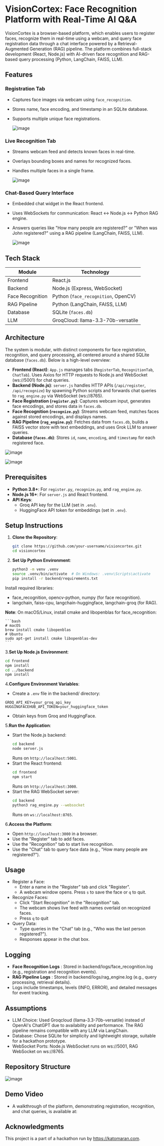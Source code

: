 # VisionCortex: Face Recognition Platform with Real-Time AI Q&A

VisionCortex is a browser-based platform, which enables users to register faces, recognize them in real-time using a webcam, and query face registration data through a chat interface powered by a Retrieval-Augmented Generation (RAG) pipeline. The platform combines full-stack development (React, Node.js) with AI-driven face recognition and RAG-based query processing (Python, LangChain, FAISS, LLM).

## Features

### Registration Tab
- Captures face images via webcam using `face_recognition`.
- Stores name, face encoding, and timestamp in an SQLite database.
- Supports multiple unique face registrations.
  
  ![image](https://github.com/user-attachments/assets/61a75cff-1626-4069-8c0e-9fd466e12df0)


### Live Recognition Tab
- Streams webcam feed and detects known faces in real-time.
- Overlays bounding boxes and names for recognized faces.
- Handles multiple faces in a single frame.

  ![image](https://github.com/user-attachments/assets/88c72022-55e1-4284-9f9b-dc357df85052)

  

### Chat-Based Query Interface
- Embedded chat widget in the React frontend.
- Uses WebSockets for communication: React ↔ Node.js ↔ Python RAG engine.
- Answers queries like "How many people are registered?" or "When was John registered?" using a RAG pipeline (LangChain, FAISS, LLM).

  ![image](https://github.com/user-attachments/assets/c4c212ff-5e19-4a19-a832-a17cfc4a9056)


## Tech Stack

| Module            | Technology                          |
|-------------------|-------------------------------------|
| Frontend          | React.js                           |
| Backend           | Node.js (Express, WebSocket)       |
| Face Recognition  | Python (`face_recognition`, OpenCV)|
| RAG Pipeline      | Python (LangChain, FAISS, LLM)|
| Database          | SQLite (`faces.db`)                |
| LLM               | GroqCloud: llama-3.3-70b-versatile |

## Architecture

The system is modular, with distinct components for face registration, recognition, and query processing, all centered around a shared SQLite database (`faces.db`). Below is a high-level overview:

- **Frontend (React)**: `App.js` manages tabs (`RegisterTab`, `RecognitionTab`, `ChatTab`). Uses Axios for HTTP requests to Node.js and WebSocket (ws://5001) for chat queries.
- **Backend (Node.js)**: `server.js` handles HTTP APIs (`/api/register`, `/api/recognize`) by spawning Python scripts and forwards chat queries to `rag_engine.py` via WebSocket (ws://8765).
- **Face Registration (`register.py`)**: Captures webcam input, generates face encodings, and stores data in `faces.db`.
- **Face Recognition (`recognize.py`)**: Streams webcam feed, matches faces against stored encodings, and displays names.
- **RAG Pipeline (`rag_engine.py`)**: Fetches data from `faces.db`, builds a FAISS vector store with text embeddings, and uses Grok LLM to answer queries.
- **Database (`faces.db`)**: Stores `id`, `name`, `encoding`, and `timestamp` for each registered face.

![image](https://github.com/user-attachments/assets/790ef7a1-e0e9-41b3-8674-6eec690be626)

![image](https://github.com/user-attachments/assets/dccde284-81b2-4002-bfcf-c98000dbd6ce)


## Prerequisites

- **Python 3.8+**: For `register.py`, `recognize.py`, and `rag_engine.py`.
- **Node.js 16+**: For `server.js` and React frontend.
- **API Keys**:
  - Groq API key for the LLM (set in `.env`).
  - HuggingFace API token for embeddings (set in `.env`).

## Setup Instructions

1. **Clone the Repository**:

    ```bash
    git clone https://github.com/your-username/visioncortex.git
    cd visioncortex
    ```

2. **Set Up Python Environment**:

    ```bash
    python3 -m venv .venv
    source .venv/bin/activate  # On Windows: .venv\Scripts\activate
    pip install -r backend/requirements.txt
    ```
Install required libraries:

 - face_recognition, opencv-python, numpy (for face recognition).
 - langchain, faiss-cpu, langchain-huggingface, langchain-groq (for RAG).

**Note**: On macOS/Linux, install cmake and libopenblas for face_recognition:

    ```bash
    # macOS
    brew install cmake libopenblas
    # Ubuntu
    sudo apt-get install cmake libopenblas-dev
    ```


3.**Set Up Node.js Environment**:

  ```bash
  cd frontend
  npm install
  cd ../backend
  npm install
  ```
4.**Configure Environment Variables**:
 - Create a `.env` file in the backend/ directory:

  ```plaintext
  GROQ_API_KEY=your_groq_api_key
  HUGGINGFACEHUB_API_TOKEN=your_huggingface_token
  ```
 - Obtain keys from Groq and HuggingFace.

5.**Run the Application**:

 - Start the Node.js backend:
    ```bash
    cd backend
    node server.js
    ```
    Runs on `http://localhost:5001`.
 - Start the React frontend:
    ```bash
    cd frontend
    npm start
    ```
    Runs on `http://localhost:3000`.
 - Start the RAG WebSocket server:
    ```bash
    cd backend
    python3 rag_engine.py --websocket
    ```
    Runs on `ws://localhost:8765`.
   
6.**Access the Platform**:

 - Open `http://localhost:3000` in a browser.
 - Use the "Register" tab to add faces.
 - Use the "Recognition" tab to start live recognition.
 - Use the "Chat" tab to query face data (e.g., "How many people are registered?").

## Usage
 - Register a Face:
   - Enter a name in the "Register" tab and click "Register".
   - A webcam window opens. Press `s` to save the face or `q` to quit.
 - Recognize Faces:
   - Click "Start Recognition" in the "Recognition" tab.
   - The webcam shows live feed with names overlaid on recognized faces.
   - Press `q` to quit
 - Query Data:
   - Type queries in the "Chat" tab (e.g., "Who was the last person registered?").
   - Responses appear in the chat box.

## Logging
 - **Face Recognition Logs** : Stored in backend/logs/face_recognition.log (e.g., registration and recognition events).
 - **RAG Pipeline Logs** : Stored in backend/logs/rag_engine.log (e.g., query processing, retrieval details).
 - Logs include timestamps, levels (INFO, ERROR), and detailed messages for event tracking.
## Assumptions
 - LLM Choice: Used Groqcloud (llama-3.3-70b-versatile) instead of OpenAI's ChatGPT due to availability and performance. The RAG pipeline remains compatible with any LLM via LangChain.
 - Database: Chose SQLite for simplicity and lightweight storage, suitable for a hackathon prototype.
 - WebSocket Ports: Node.js WebSocket runs on ws://5001, RAG WebSocket on ws://8765.

## Repository Structure
  ![image](https://github.com/user-attachments/assets/d00845bd-d004-45b1-8618-2154ef3936b2)

## Demo Video
 - A walkthrough of the platform, demonstrating registration, recognition, and chat queries, is available at:

## Acknowledgments
This project is a part of a hackathon run by https://katomaran.com.
